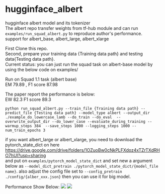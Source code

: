 # hugginface_albert
hugginface albert model and its tokenizer <br>
The albert repo transfer weights from tf-hub module and can run `examples/run_squad_albert.py` to reproduce author's performance. <br>
support for albert_base, albert_large, albert_xlarge <br>

First Clone this repo. <br>
Second, prepare your training data {Training data path} and testing data{Testing data path}.  <br>
Current status: you can just run the squad task on albert-base model by using the below code on examples/ <br>

Run on Squad 1.1 task (albert base) <br>
EM 79.89 , F1 score 87.98 

The paper report the performance is below: <br>
EW 82.3 F1 score 89.3

```python run_squad_albert.py --train_file {Training data path} --predict_file {Testing data path} --model_type albert --output_dir ./example_do_lowercase_lamb --do_train --do_eval  --overwrite_output_dir --do_lower_case --evaluate_during_training --warmup_steps 384  --save_steps 1000 --logging_steps 1000 --num_train_epochs 3```

if you want albert_large or albert_xlarge, you need to download the pytorch_state_dict on here https://drive.google.com/drive/folders/1OZuoBw0cNkPLFXdoz4xTZrTXdRHO7hUI?usp=sharing <br> and put on ```examples/pytorch_model_state_dict``` and set new a argument below as ```--model_dict_pretrain ./pytorch_model_state_dict/{model_file name}```. also adjust the config file set to ```--config_pretrain ./config/{alber_xxx.json}``` then you can use it for big model.


Performance Show Below:
![](./examples/img/2019-11-02_15-04.png)
![](./examples/img/2019-11-02_15-05.png)

